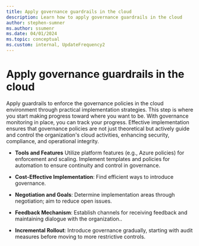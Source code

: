 ```yaml
---
title: Apply governance guardrails in the cloud
description: Learn how to apply governance guardrails in the cloud
author: stephen-sumner
ms.author: ssumenr
ms.date: 04/01/2024
ms.topic: conceptual
ms.custom: internal, UpdateFrequency2
---
```


# Apply governance guardrails in the cloud

Apply guardrails to enforce the governance policies in the cloud environment through practical implementation strategies. This step is where you start making progress toward where you want to be. With governance monitoring in place, you can track your progress. Effective implementation ensures that governance policies are not just theoretical but actively guide and control the organization's cloud activities, enhancing security, compliance, and operational integrity.

- **Tools and Features**
Utilize platform features (e.g., Azure policies) for enforcement and scaling. Implement templates and policies for automation to ensure continuity and control in governance.

- **Cost-Effective Implementation**: Find efficient ways to introduce governance.

- **Negotiation and Goals**: Determine implementation areas through negotiation; aim to reduce open issues.

- **Feedback Mechanism**: Establish channels for receiving feedback and maintaining dialogue with the organization..

- **Incremental Rollout**: Introduce governance gradually, starting with audit measures before moving to more restrictive controls.
